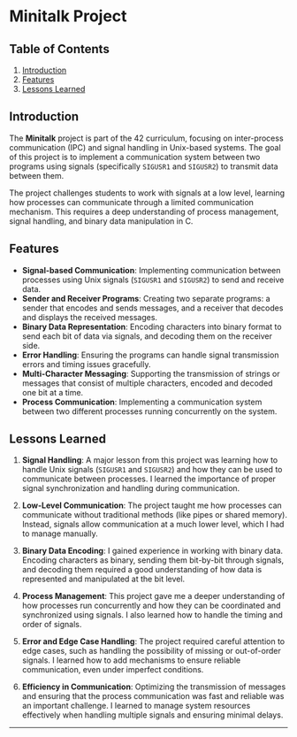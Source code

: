 # Minitalk Project

## Table of Contents
1. [Introduction](#introduction)
2. [Features](#features)
3. [Lessons Learned](#lessons-learned)

## Introduction

The **Minitalk** project is part of the 42 curriculum, focusing on inter-process communication (IPC) and signal handling in Unix-based systems. The goal of this project is to implement a communication system between two programs using signals (specifically `SIGUSR1` and `SIGUSR2`) to transmit data between them.

The project challenges students to work with signals at a low level, learning how processes can communicate through a limited communication mechanism. This requires a deep understanding of process management, signal handling, and binary data manipulation in C.

## Features

- **Signal-based Communication**: Implementing communication between processes using Unix signals (`SIGUSR1` and `SIGUSR2`) to send and receive data.
- **Sender and Receiver Programs**: Creating two separate programs: a sender that encodes and sends messages, and a receiver that decodes and displays the received messages.
- **Binary Data Representation**: Encoding characters into binary format to send each bit of data via signals, and decoding them on the receiver side.
- **Error Handling**: Ensuring the programs can handle signal transmission errors and timing issues gracefully.
- **Multi-Character Messaging**: Supporting the transmission of strings or messages that consist of multiple characters, encoded and decoded one bit at a time.
- **Process Communication**: Implementing a communication system between two different processes running concurrently on the system.

## Lessons Learned

1. **Signal Handling**: A major lesson from this project was learning how to handle Unix signals (`SIGUSR1` and `SIGUSR2`) and how they can be used to communicate between processes. I learned the importance of proper signal synchronization and handling during communication.

2. **Low-Level Communication**: The project taught me how processes can communicate without traditional methods (like pipes or shared memory). Instead, signals allow communication at a much lower level, which I had to manage manually.

3. **Binary Data Encoding**: I gained experience in working with binary data. Encoding characters as binary, sending them bit-by-bit through signals, and decoding them required a good understanding of how data is represented and manipulated at the bit level.

4. **Process Management**: This project gave me a deeper understanding of how processes run concurrently and how they can be coordinated and synchronized using signals. I also learned how to handle the timing and order of signals.

5. **Error and Edge Case Handling**: The project required careful attention to edge cases, such as handling the possibility of missing or out-of-order signals. I learned how to add mechanisms to ensure reliable communication, even under imperfect conditions.

6. **Efficiency in Communication**: Optimizing the transmission of messages and ensuring that the process communication was fast and reliable was an important challenge. I learned to manage system resources effectively when handling multiple signals and ensuring minimal delays.

---

